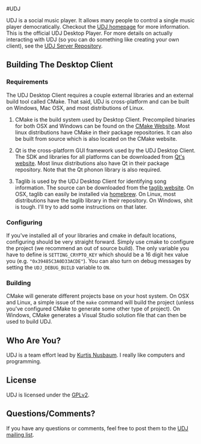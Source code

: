 #UDJ

UDJ is a social music player. It allows many people to control
a single music player democratically. Checkout the
[UDJ homepage][home] for more information. This is the official
UDJ Desktop Player. For more details on actually interacting with
UDJ (so you can do something like creating your own client), see the [UDJ Server Repository][server].


## Building The Desktop Client

### Requirements

The UDJ Desktop Client requires a couple external libraries and an external build tool called
CMake. That said, UDJ is cross-platform and can be built on Windows, Mac OSX, and most 
distributions of Linux.

1. CMake is the build system used by Desktop Client. Precompiled binaries for both OSX and
Windows can be found on the [CMake Website][cmake]. Most linux distributions have CMake in their
package repositories. It can also be built from source which is also located on the CMake website.

2. Qt is the cross-platform GUI framework used by the UDJ Desktop Client. The SDK and libraries
for all platforms can be downloaded from [Qt's website][qt]. Most linux distributions also
have Qt in their package repository. Note that the Qt phonon library is also required.

3. Taglib is used by the UDJ Desktop Client for identifying song information. The source
can be downloaded from the [taglib website][taglib]. On OSX, taglib can easily be installed
via [homebrew][brew]. On Linux, most distributions have the taglib library in their 
repository. On Windows, shit is tough. I'll try to add some instructions on that later.

### Configuring
If you've installed all of your libraries and cmake in default locations, configuring should
be very straight forward. Simply use cmake to configure the project (we recommend an out of 
source build). The only variable you have to define is `SETTING_CRYPTO_KEY` which should be a
16 digit hex value you (e.g. `"0x39485C3A0D33ACDE"`). You can also turn on debug messages
by setting the `UDJ_DEBUG_BUILD` variable to `ON`.

### Building
CMake will generate different projects base on your host system. On OSX and Linux, a simple issue
of the `make` command will build the project (unless you've configured CMake to generate some
other type of project). On Windows, CMake generates a Visual Studio solution file that can then
be used to build UDJ.

## Who Are You?

UDJ is a team effort lead by [Kurtis Nusbaum][kln].
I really like computers and programming.

## License
UDJ is licensed under the [GPLv2][gpl].

## Questions/Comments?

If you have any questions or comments, feel free to post them to
the [UDJ mailing list][mailing].

[home]:https://www.udjplayer.com
[server]:https://github.com/klnusbaum/UDJ
[kln]:https://github.com/klnusbaum/
[gpl]:https://github.com/klnusbaum/UDJ-Desktop-Client/blob/master/LICENSE
[cmake]:http://www.cmake.org/cmake/resources/software.html
[qt]:http://qt.nokia.com/downloads
[taglib]:http://developer.kde.org/~wheeler/taglib.html
[brew]:http://mxcl.github.com/homebrew/
[mailing]:mailto:udjdev@bazaarsolutions.com
